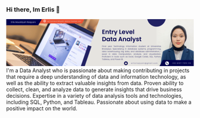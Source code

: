 ### Hi there, Im Erlis 👋
<img src="https://github.com/erlisrizqiyani/erlisrizqiyani/blob/main/Header%20Github.png">
I'm a Data Analyst who is passionate about making contributing in projects that require a deep understanding of data and information technology, as well as the ability to extract valuable insights from data. Proven ability to collect, clean, and analyze data to generate insights that drive business decisions. Expertise in a variety of data analysis tools and technologies, including SQL, Python, and Tableau. Passionate about using data to make a positive impact on the world.

### 
<!--
**erlisrizqiyani/erlisrizqiyani** is a ✨ _special_ ✨ repository because its `README.md` (this file) appears on your GitHub profile.

Here are some ideas to get you started:

- 🔭 I’m currently working on ...
- 🌱 I’m currently learning ...
- 👯 I’m looking to collaborate on ...
- 🤔 I’m looking for help with ...
- 💬 Ask me about ...
- 📫 How to reach me: ...
- 😄 Pronouns: ...
- ⚡ Fun fact: ...
-->



